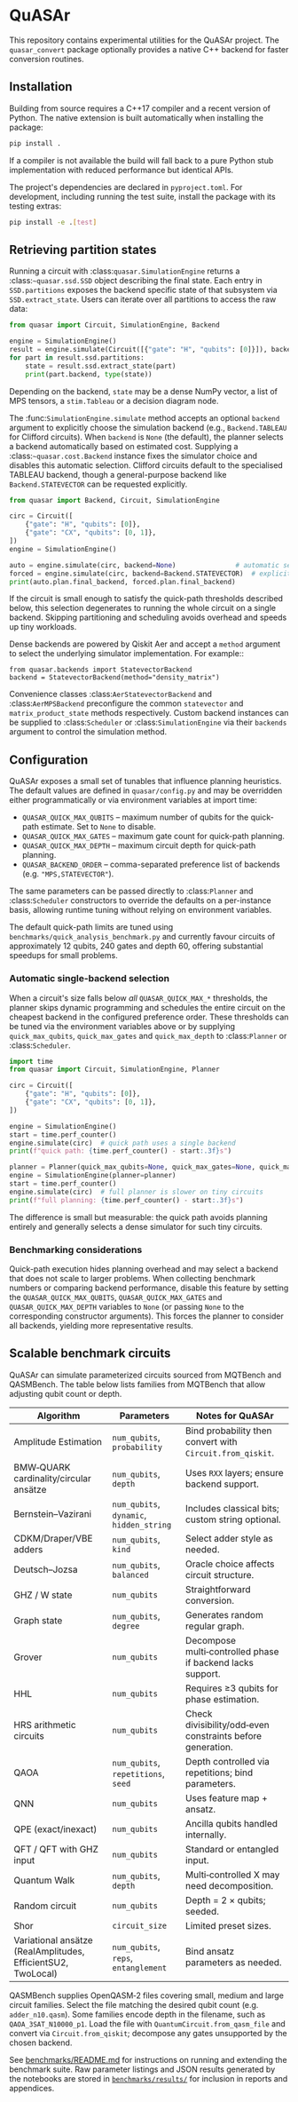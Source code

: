 # QuASAr

This repository contains experimental utilities for the QuASAr project.  The
`quasar_convert` package optionally provides a native C++ backend for faster
conversion routines.

## Installation

Building from source requires a C++17 compiler and a recent version of Python.
The native extension is built automatically when installing the package:

```bash
pip install .
```

If a compiler is not available the build will fall back to a pure Python stub
implementation with reduced performance but identical APIs.

The project's dependencies are declared in `pyproject.toml`. For development,
including running the test suite, install the package with its testing extras:

```bash
pip install -e .[test]
```

## Retrieving partition states

Running a circuit with :class:`quasar.SimulationEngine` returns a
:class:`~quasar.ssd.SSD` object describing the final state.  Each entry in
``SSD.partitions`` exposes the backend specific state of that subsystem via
``SSD.extract_state``.  Users can iterate over all partitions to access the
raw data:

```python
from quasar import Circuit, SimulationEngine, Backend

engine = SimulationEngine()
result = engine.simulate(Circuit([{"gate": "H", "qubits": [0]}]), backend=Backend.STATEVECTOR)
for part in result.ssd.partitions:
    state = result.ssd.extract_state(part)
    print(part.backend, type(state))
```

Depending on the backend, ``state`` may be a dense NumPy vector, a list of MPS
tensors, a ``stim.Tableau`` or a decision diagram node.

The :func:`SimulationEngine.simulate` method accepts an optional ``backend``
argument to explicitly choose the simulation backend (e.g.,
``Backend.TABLEAU`` for Clifford circuits).  When ``backend`` is ``None`` (the
default), the planner selects a backend automatically based on estimated cost.
Supplying a :class:`~quasar.cost.Backend` instance fixes the simulator choice
and disables this automatic selection.  Clifford circuits default to the
specialised TABLEAU backend, though a general-purpose backend like
``Backend.STATEVECTOR`` can be requested explicitly.

```python
from quasar import Backend, Circuit, SimulationEngine

circ = Circuit([
    {"gate": "H", "qubits": [0]},
    {"gate": "CX", "qubits": [0, 1]},
])
engine = SimulationEngine()

auto = engine.simulate(circ, backend=None)               # automatic selection
forced = engine.simulate(circ, backend=Backend.STATEVECTOR)  # explicit override
print(auto.plan.final_backend, forced.plan.final_backend)
```
If the circuit is small enough to satisfy the quick-path thresholds
described below, this selection degenerates to running the whole circuit on
a single backend.  Skipping partitioning and scheduling avoids overhead and
speeds up tiny workloads.

Dense backends are powered by Qiskit Aer and accept a ``method`` argument to
select the underlying simulator implementation.  For example::

    from quasar.backends import StatevectorBackend
    backend = StatevectorBackend(method="density_matrix")

Convenience classes :class:`AerStatevectorBackend` and :class:`AerMPSBackend`
preconfigure the common ``statevector`` and ``matrix_product_state`` methods
respectively.  Custom backend instances can be supplied to :class:`Scheduler`
or :class:`SimulationEngine` via their ``backends`` argument to control the
simulation method.

## Configuration

QuASAr exposes a small set of tunables that influence planning heuristics.  The
default values are defined in ``quasar/config.py`` and may be overridden either
programmatically or via environment variables at import time:

* ``QUASAR_QUICK_MAX_QUBITS`` – maximum number of qubits for the quick-path
  estimate.  Set to ``None`` to disable.
* ``QUASAR_QUICK_MAX_GATES`` – maximum gate count for quick-path planning.
* ``QUASAR_QUICK_MAX_DEPTH`` – maximum circuit depth for quick-path planning.
* ``QUASAR_BACKEND_ORDER`` – comma-separated preference list of backends
  (e.g. ``"MPS,STATEVECTOR"``).

The same parameters can be passed directly to :class:`Planner` and
:class:`Scheduler` constructors to override the defaults on a per-instance
basis, allowing runtime tuning without relying on environment variables.

The default quick-path limits are tuned using
``benchmarks/quick_analysis_benchmark.py`` and currently favour circuits of
approximately 12 qubits, 240 gates and depth 60, offering substantial
speedups for small problems.

### Automatic single-backend selection

When a circuit's size falls below *all* ``QUASAR_QUICK_MAX_*`` thresholds,
the planner skips dynamic programming and schedules the entire circuit on
the cheapest backend in the configured preference order.  These thresholds
can be tuned via the environment variables above or by supplying
``quick_max_qubits``, ``quick_max_gates`` and ``quick_max_depth`` to
:class:`Planner` or :class:`Scheduler`.

```python
import time
from quasar import Circuit, SimulationEngine, Planner

circ = Circuit([
    {"gate": "H", "qubits": [0]},
    {"gate": "CX", "qubits": [0, 1]},
])

engine = SimulationEngine()
start = time.perf_counter()
engine.simulate(circ)  # quick path uses a single backend
print(f"quick path: {time.perf_counter() - start:.3f}s")

planner = Planner(quick_max_qubits=None, quick_max_gates=None, quick_max_depth=None)
engine = SimulationEngine(planner=planner)
start = time.perf_counter()
engine.simulate(circ)  # full planner is slower on tiny circuits
print(f"full planning: {time.perf_counter() - start:.3f}s")
```

The difference is small but measurable: the quick path avoids planning
entirely and generally selects a dense simulator for such tiny circuits.

### Benchmarking considerations

Quick-path execution hides planning overhead and may select a backend that
does not scale to larger problems.  When collecting benchmark numbers or
comparing backend performance, disable this feature by setting the
``QUASAR_QUICK_MAX_QUBITS``, ``QUASAR_QUICK_MAX_GATES`` and
``QUASAR_QUICK_MAX_DEPTH`` variables to ``None`` (or passing ``None`` to the
corresponding constructor arguments).  This forces the planner to consider
all backends, yielding more representative results.

## Scalable benchmark circuits

QuASAr can simulate parameterized circuits sourced from MQTBench and QASMBench.
The table below lists families from MQTBench that allow adjusting qubit count or
depth.

| Algorithm | Parameters | Notes for QuASAr |
|-----------|------------|-----------------|
| Amplitude Estimation | `num_qubits`, `probability` | Bind probability then convert with `Circuit.from_qiskit`. |
| BMW‑QUARK cardinality/circular ansätze | `num_qubits`, `depth` | Uses `RXX` layers; ensure backend support. |
| Bernstein–Vazirani | `num_qubits`, `dynamic`, `hidden_string` | Includes classical bits; custom string optional. |
| CDKM/Draper/VBE adders | `num_qubits`, `kind` | Select adder style as needed. |
| Deutsch–Jozsa | `num_qubits`, `balanced` | Oracle choice affects circuit structure. |
| GHZ / W state | `num_qubits` | Straightforward conversion. |
| Graph state | `num_qubits`, `degree` | Generates random regular graph. |
| Grover | `num_qubits` | Decompose multi‑controlled phase if backend lacks support. |
| HHL | `num_qubits` | Requires ≥3 qubits for phase estimation. |
| HRS arithmetic circuits | `num_qubits` | Check divisibility/odd‑even constraints before generation. |
| QAOA | `num_qubits`, `repetitions`, `seed` | Depth controlled via repetitions; bind parameters. |
| QNN | `num_qubits` | Uses feature map + ansatz. |
| QPE (exact/inexact) | `num_qubits` | Ancilla qubits handled internally. |
| QFT / QFT with GHZ input | `num_qubits` | Standard or entangled input. |
| Quantum Walk | `num_qubits`, `depth` | Multi‑controlled X may need decomposition. |
| Random circuit | `num_qubits` | Depth = 2 × qubits; seeded. |
| Shor | `circuit_size` | Limited preset sizes. |
| Variational ansätze (RealAmplitudes, EfficientSU2, TwoLocal) | `num_qubits`, `reps`, `entanglement` | Bind ansatz parameters as needed. |

QASMBench supplies OpenQASM‑2 files covering small, medium and large circuit
families. Select the file matching the desired qubit count (e.g.
``adder_n10.qasm``). Some families encode depth in the filename, such as
``QAOA_3SAT_N10000_p1``. Load the file with
``QuantumCircuit.from_qasm_file`` and convert via ``Circuit.from_qiskit``;
decompose any gates unsupported by the chosen backend.


See [benchmarks/README.md](benchmarks/README.md) for instructions on running
and extending the benchmark suite.
Raw parameter listings and JSON results generated by the notebooks are stored in
[`benchmarks/results/`](benchmarks/results/) for inclusion in reports and
appendices.
